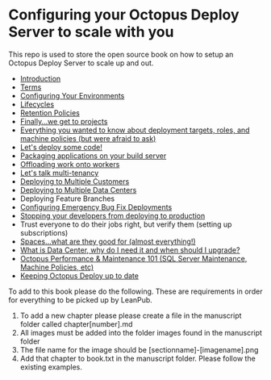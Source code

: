 # Configuring your Octopus Deploy Server to scale with you
This repo is used to store the open source book on how to setup an Octopus Deploy Server to scale up and out.  

- [Introduction](manuscript/Introduction.md)
- [Terms](manuscript/Terms.md)
- [Configuring Your Environments](manuscript/Environments.md)
- [Lifecycles](manuscript/Lifecycles.md)
- [Retention Policies](manuscript/RetentionPolicies.md)
- [Finally...we get to projects](manuscript/Projects.md)
- [Everything you wanted to know about deployment targets, roles, and machine policies (but were afraid to ask)](manuscript/DeploymentTargets.md)
- [Let's deploy some code!](manuscript/Releases.md)
- [Packaging applications on your build server](manuscript/packagingapplications.md)
- [Offloading work onto workers](manuscript/workers.md)
- [Let's talk multi-tenancy](manuscript/MultiTenancyIntro.md)
- [Deploying to Multiple Customers](manuscript/MultiTenancyApps.md)
- [Deploying to Multiple Data Centers](manuscript/MultiDataCenter.md)
- Deploying Feature Branches
- [Configuring Emergency Bug Fix Deployments](manuscript/EmergencyBugFixes.md)
- [Stopping your developers from deploying to production](manuscript/TeamSecurity.md)
- Trust everyone to do their jobs right, but verify them (setting up subscriptions)
- [Spaces...what are they good for (almost everything!)](manuscript/Spaces.md)
- [What is Data Center, why do I need it and when should I upgrade?](manuscript/DataCenter.md)
- [Octopus Performance & Maintenance 101 (SQL Server Maintenance, Machine Policies, etc)](manuuscript/Performance&Maintenance.md)
- [Keeping Octopus Deploy up to date](manuscript/Upgrade.md)

To add to this book please do the following.  These are requirements in order for everything to be picked up by LeanPub.

1) To add a new chapter please please create a file in the manuscript folder called chapter[number].md
2) All images must be added into the folder images found in the manuscript folder
3) The file name for the image should be [sectionname]-[imagename].png
4) Add that chapter to book.txt in the manuscript folder.  Please follow the existing examples. 